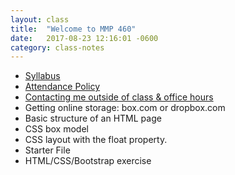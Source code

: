 ```yaml
---
layout: class
title:  "Welcome to MMP 460"
date:   2017-08-23 12:16:01 -0600
category: class-notes
---
```

- [Syllabus](http://revitalk.com/mmp460/syllabus)
- [Attendance Policy](http://revitalk.com/mmp460/syllabus#college-attendance-policy)
- [Contacting me outside of class & office hours](http://revitalk.com/mmp460/contact)
- Getting online storage: box.com or dropbox.com
- Basic structure of an HTML page
- CSS box model
- CSS layout with the float property.
- Starter File
- HTML/CSS/Bootstrap exercise 

